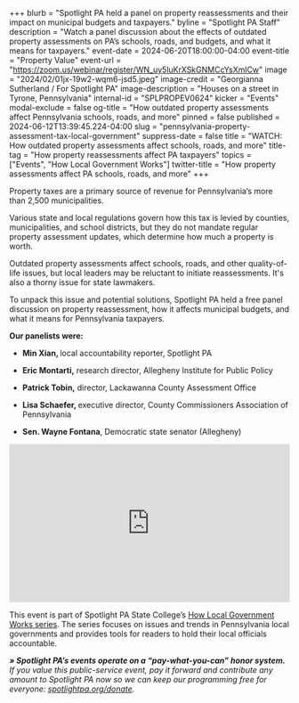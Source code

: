 +++
blurb = "Spotlight PA held a panel on property reassessments and their impact on municipal budgets and taxpayers."
byline = "Spotlight PA Staff"
description = "Watch a panel discussion about the effects of outdated property assessments on PA’s schools, roads, and budgets, and what it means for taxpayers."
event-date = 2024-06-20T18:00:00-04:00
event-title = "Property Value"
event-url = "https://zoom.us/webinar/register/WN_uy5luKrXSkGNMCcYsXmlCw"
image = "2024/02/01jx-19w2-wqm6-jsd5.jpeg"
image-credit = "Georgianna Sutherland / For Spotlight PA"
image-description = "Houses on a street in Tyrone, Pennsylvania"
internal-id = "SPLPROPEV0624"
kicker = "Events"
modal-exclude = false
og-title = "How outdated property assessments affect Pennsylvania schools, roads, and more"
pinned = false
published = 2024-06-12T13:39:45.224-04:00
slug = "pennsylvania-property-assessment-tax-local-government"
suppress-date = false
title = "WATCH: How outdated property assessments affect schools, roads, and more"
title-tag = "How property reassessments affect PA taxpayers"
topics = ["Events", "How Local Government Works"]
twitter-title = "How property assessments affect PA schools, roads, and more"
+++

Property taxes are a primary source of revenue for Pennsylvania’s more than 2,500 municipalities.

Various state and local regulations govern how this tax is levied by counties, municipalities, and school districts, but they do not mandate regular property assessment updates, which determine how much a property is worth.

Outdated property assessments affect schools, roads, and other quality-of-life issues, but local leaders may be reluctant to initiate reassessments. It&#39;s also a thorny issue for state lawmakers.

To unpack this issue and potential solutions, Spotlight PA held a free panel discussion on property reassessment, how it affects municipal budgets, and what it means for Pennsylvania taxpayers.

<strong>Our panelists were:</strong>

- <strong>Min Xian, </strong>local accountability reporter, Spotlight PA

- <strong>Eric Montarti,</strong> research director, Allegheny Institute for Public Policy

- <strong>Patrick Tobin,</strong> director, Lackawanna County Assessment Office

- <strong>Lisa Schaefer, </strong>executive director, County Commissioners Association of Pennsylvania

- <strong>Sen. Wayne Fontana</strong>, Democratic state senator (Allegheny)

<div style="padding:56.25% 0 0 0;position:relative;"><iframe src="https://player.vimeo.com/video/964551409?h=c5ab7daa62&color=ffcb05&title=0&byline=0" style="position:absolute;top:0;left:0;width:100%;height:100%;" frameborder="0" allow="autoplay; fullscreen; picture-in-picture" allowfullscreen></iframe></div><script src="https://player.vimeo.com/api/player.js"></script>

This event is part of Spotlight PA State College’s <a href="https://www.spotlightpa.org/topics/how-local-government-works/">How Local Government Works series</a>. The series focuses on issues and trends in Pennsylvania local governments and provides tools for readers to hold their local officials accountable.

<strong><em>» Spotlight PA’s events operate on a “pay-what-you-can” honor system.</em></strong><em> If you value this public-service event, pay it forward and contribute any amount to Spotlight PA now so we can keep our programming free for everyone: </em><a href="http://spotlightpa.org/donate"><em>spotlightpa.org/donate</em></a><em>.</em>

